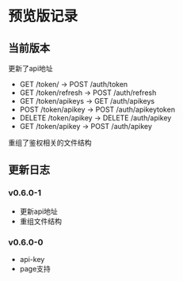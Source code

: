 # 预览版记录

## 当前版本

更新了api地址

- GET /token/ -> POST /auth/token
- GET /token/refresh -> POST /auth/refresh
- GET /token/apikeys -> GET /auth/apikeys
- POST /token/apikey -> POST /auth/apikeytoken
- DELETE /token/apikey -> DELETE /auth/apikey
- GET /token/apikey -> POST /auth/apikey

重组了鉴权相关的文件结构

## 更新日志

### v0.6.0-1

- 更新api地址
- 重组文件结构

### v0.6.0-0

- api-key
- page支持
